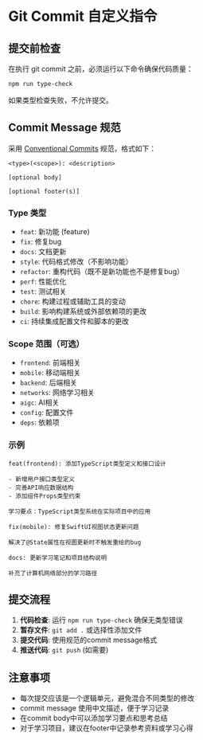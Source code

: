 # Git Commit 自定义指令

## 提交前检查
在执行 git commit 之前，必须运行以下命令确保代码质量：

```bash
npm run type-check
```

如果类型检查失败，不允许提交。

## Commit Message 规范

采用 [Conventional Commits](https://www.conventionalcommits.org/) 规范，格式如下：

```
<type>(<scope>): <description>

[optional body]

[optional footer(s)]
```

### Type 类型
- `feat`: 新功能 (feature)
- `fix`: 修复bug
- `docs`: 文档更新
- `style`: 代码格式修改（不影响功能）
- `refactor`: 重构代码（既不是新功能也不是修复bug）
- `perf`: 性能优化
- `test`: 测试相关
- `chore`: 构建过程或辅助工具的变动
- `build`: 影响构建系统或外部依赖项的更改
- `ci`: 持续集成配置文件和脚本的更改

### Scope 范围（可选）
- `frontend`: 前端相关
- `mobile`: 移动端相关  
- `backend`: 后端相关
- `networks`: 网络学习相关
- `aigc`: AI相关
- `config`: 配置文件
- `deps`: 依赖项

### 示例
```
feat(frontend): 添加TypeScript类型定义和接口设计

- 新增用户接口类型定义
- 完善API响应数据结构
- 添加组件Props类型约束

学习要点：TypeScript类型系统在实际项目中的应用
```

```
fix(mobile): 修复SwiftUI视图状态更新问题

解决了@State属性在视图更新时不触发重绘的bug
```

```
docs: 更新学习笔记和项目结构说明

补充了计算机网络部分的学习路径
```

## 提交流程

1. **代码检查**: 运行 `npm run type-check` 确保无类型错误
2. **暂存文件**: `git add .` 或选择性添加文件
3. **提交代码**: 使用规范的commit message格式
4. **推送代码**: `git push` (如需要)

## 注意事项

- 每次提交应该是一个逻辑单元，避免混合不同类型的修改
- commit message 使用中文描述，便于学习记录
- 在commit body中可以添加学习要点和思考总结
- 对于学习项目，建议在footer中记录参考资料或学习心得
